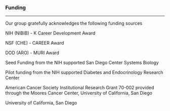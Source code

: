 ### Funding
----------------------------------------
Our group gratefully acknowledges the following funding sources

NIH (NIBIB) - K Career Development Award

NSF (CHE) - CAREER Award

DOD (ARO) - MURI Award

Seed Funding from the NIH supported San Diego Center Systems Biology

Pilot funding from the NIH supported Diabetes and Endocrinology Research Center

American Cancer Society Institutional Research Grant 70-002 provided through the Moores Cancer Center, University of California, San Diego

University of California, San Diego
